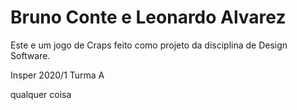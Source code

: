 # Bruno Conte e Leonardo Alvarez
Este e um jogo de Craps feito como projeto da disciplina de Design  Software.

Insper 2020/1 Turma A

qualquer coisa
